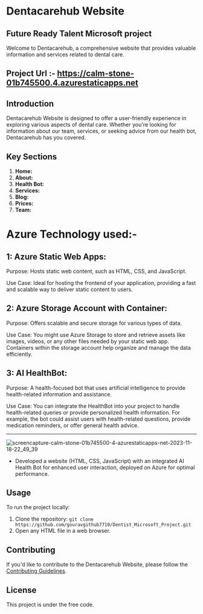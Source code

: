 # Dentacarehub Website
## Future Ready Talent Microsoft project
Welcome to Dentacarehub, a comprehensive website that provides valuable information and services related to dental care.
## Project Url :- https://calm-stone-01b745500.4.azurestaticapps.net

## Introduction

Dentacarehub Website is designed to offer a user-friendly experience in exploring various aspects of dental care. Whether you're looking for information about our team, services, or seeking advice from our health bot, Dentacarehub has you covered.

## Key Sections

1. **Home:**
2. **About:**
3. **Health Bot:**
4. **Services:**
5. **Blog:**
6. **Prices:**
7. **Team:**
# Azure Technology used:-
## 1: Azure Static Web Apps:

Purpose: Hosts static web content, such as HTML, CSS, and JavaScript.

Use Case: Ideal for hosting the frontend of your application, providing a fast and scalable way to deliver static content to users.
## 2: Azure Storage Account with Container:

Purpose: Offers scalable and secure storage for various types of data.

Use Case: You might use Azure Storage to store and retrieve assets like images, videos, or any other files needed by your static web app. Containers within the storage account help organize and manage the data efficiently.

## 3: AI HealthBot:

Purpose: A health-focused bot that uses artificial intelligence to provide health-related information and assistance.

Use Case: You can integrate the HealthBot into your project to handle health-related queries or provide personalized health information. For example, the bot could assist users with health-related questions, provide medication reminders, or offer general health advice.

----------------------------------------------------------------------------------------------------------------------------------------------------------------------------
![screencapture-calm-stone-01b745500-4-azurestaticapps-net-2023-11-18-22_49_39](https://github.com/gouravgithub7710/Dentist_Microsoft_Project/assets/144522131/2a38fcec-7b53-4357-8caa-c6330dc30e69)

- Developed a website (HTML, CSS, JavaScript) with an integrated AI Health Bot for
enhanced user interaction, deployed on Azure for optimal performance.

## Usage

To run the project locally:

1. Clone the repository: `git clone https://github.com/gouravgithub7710/Dentist_Microsoft_Project.git`
2. Open any HTML file in a web browser.

## Contributing

If you'd like to contribute to the Dentacarehub Website, please follow the [Contributing Guidelines](CONTRIBUTING.md).

## License

This project is under the free code.
